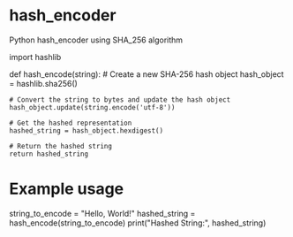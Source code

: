 # hash_encoder
Python hash_encoder using SHA_256 algorithm

import hashlib

def hash_encode(string):
    # Create a new SHA-256 hash object
    hash_object = hashlib.sha256()
    
    # Convert the string to bytes and update the hash object
    hash_object.update(string.encode('utf-8'))
    
    # Get the hashed representation
    hashed_string = hash_object.hexdigest()
    
    # Return the hashed string
    return hashed_string

# Example usage
string_to_encode = "Hello, World!"
hashed_string = hash_encode(string_to_encode)
print("Hashed String:", hashed_string)

